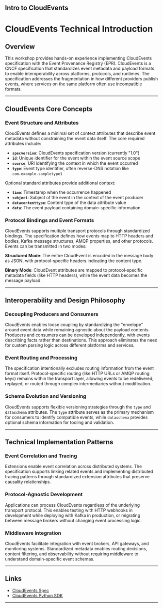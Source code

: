 ## Intro to CloudEvents

# CloudEvents Technical Introduction

## Overview

This workshop provides hands-on experience implementing CloudEvents
specification with the Event Provenance Registry (EPR). CloudEvents is a CNCF
specification that standardizes event metadata and payload formats to enable
interoperability across platforms, protocols, and runtimes. The specification
addresses the fragmentation in how different providers publish events, where
services on the same platform often use incompatible formats.

---

## CloudEvents Core Concepts

### Event Structure and Attributes

CloudEvents defines a minimal set of context attributes that describe event
metadata without constraining the event data itself. The core required
attributes include:

- **`specversion`**: CloudEvents specification version (currently "1.0")
- **`id`**: Unique identifier for the event within the event source scope
- **`source`**: URI identifying the context in which the event occurred
- **`type`**: Event type identifier, often reverse-DNS notation like
  `com.example.sampletype1`

Optional standard attributes provide additional context:

- **`time`**: Timestamp when the occurrence happened
- **`subject`**: Subject of the event in the context of the event producer
- **`datacontenttype`**: Content type of the data attribute value
- **`data`**: The event payload containing domain-specific information

### Protocol Bindings and Event Formats

CloudEvents supports multiple transport protocols through standardized bindings.
The specification defines how events map to HTTP headers and bodies, Kafka
message structures, AMQP properties, and other protocols. Events can be
transmitted in two modes:

**Structured Mode**: The entire CloudEvent is encoded in the message body as
JSON, with protocol-specific headers indicating the content type.

**Binary Mode**: CloudEvent attributes are mapped to protocol-specific metadata
fields (like HTTP headers), while the event data becomes the message payload.

---

## Interoperability and Design Philosophy

### Decoupling Producers and Consumers

CloudEvents enables loose coupling by standardizing the "envelope" around event
data while remaining agnostic about the payload contents. Producers and
consumers can be developed independently, with events describing facts rather
than destinations. This approach eliminates the need for custom parsing logic
across different platforms and services.

### Event Routing and Processing

The specification intentionally excludes routing information from the event
format itself. Protocol-specific routing (like HTTP URLs or AMQP routing keys)
remains within the transport layer, allowing events to be redelivered, replayed,
or routed through complex intermediaries without modification.

### Schema Evolution and Versioning

CloudEvents supports flexible versioning strategies through the `type` and
`dataschema` attributes. The `type` attribute serves as the primary mechanism
for consumers to identify compatible events, while `dataschema` provides
optional schema information for tooling and validation.

---

## Technical Implementation Patterns

### Event Correlation and Tracing

Extensions enable event correlation across distributed systems. The
specification supports linking related events and implementing distributed
tracing patterns through standardized extension attributes that preserve
causality relationships.

### Protocol-Agnostic Development

Applications can process CloudEvents regardless of the underlying transport
protocol. This enables testing with HTTP webhooks in development while deploying
with Kafka in production, or migrating between message brokers without changing
event processing logic.

### Middleware Integration

CloudEvents facilitate integration with event brokers, API gateways, and
monitoring systems. Standardized metadata enables routing decisions, content
filtering, and observability without requiring middleware to understand
domain-specific event schemas.

---

## Links

- [CloudEvents Spec](https://github.com/cloudevents/spec)
- [CloudEvents Python SDK](https://github.com/cloudevents/sdk-python)

---
